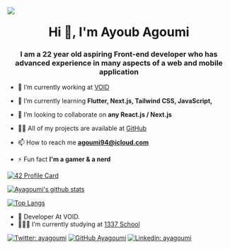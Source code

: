 <img src="https://komarev.com/ghpvc/?username=aitelkob&color=blue" align="left">
<h1 align="center">Hi 👋, I'm Ayoub Agoumi</h1>
<h3 align="center">I am a 22 year old aspiring Front-end developer who has advanced experience in many aspects of a web and mobile application</h3>

- 🔭 I’m currently working at [VOID](https://void.fr/)

- 🌱 I’m currently learning **Flutter, Next.js, Tailwind CSS, JavaScript,**

- 👯 I’m looking to collaborate on **any React.js / Next.js**

- 👨‍💻 All of my projects are available at [GitHub](https://github.com/ayagoumi)

- 📫 How to reach me **[agoumi94@icloud.com](agoumi94@icloud.com)**

- ⚡ Fun fact **I'm a gamer & a nerd**

<!-- <h3 align="left">Languages and Tools:</h3>
<p align="center">
<p>
  <img alt="C" src="https://img.shields.io/badge/C-brightgreen?style=flat-square&logo=C&logoColor=white" />
  <img alt="git" src="https://img.shields.io/badge/-Git-F05032?style=flat-square&logo=git&logoColor=white" />
  <img alt="npm" src="https://img.shields.io/badge/-NPM-CB3837?style=flat-square&logo=npm&logoColor=white" />
  <img alt="html5" src="https://img.shields.io/badge/-HTML5-E34F26?style=flat-square&logo=html5&logoColor=white" />
  <img alt="css3" src="https://img.shields.io/badge/css-yellow?style=flat-square&logo=css3&logoColor=white" />
  <img alt="Prettier" src="https://img.shields.io/badge/-Prettier-F7B93E?style=flat-square&logo=prettier&logoColor=white" />
</p>
</p> -->
<!-- <p align="center">
  <a href="https://getbootstrap.com" target="_blank">
    <img
      src="https://raw.githubusercontent.com/devicons/devicon/master/icons/bootstrap/bootstrap-plain-wordmark.svg"
      alt="bootstrap"
      width="40"
      height="40"
    />
  </a>
  <span> </span>
  <a href="https://www.w3schools.com/css/" target="_blank">
    <img
      src="https://raw.githubusercontent.com/devicons/devicon/master/icons/css3/css3-original-wordmark.svg"
      alt="css3"
      width="40"
      height="40"
    />
  </a>
  <span> </span>
  <a href="https://dart.dev" target="_blank">
    <img
      src="https://www.vectorlogo.zone/logos/dartlang/dartlang-icon.svg"
      alt="dart"
      width="40"
      height="40"
    />
  </a>
  <span> </span>
  <a href="https://www.electronjs.org" target="_blank">
    <img
      src="https://raw.githubusercontent.com/devicons/devicon/master/icons/electron/electron-original.svg"
      alt="electron"
      width="40"
      height="40"
    />
  </a>
  <span> </span>
  <a href="https://expressjs.com" target="_blank">
    <img
      src="https://raw.githubusercontent.com/devicons/devicon/master/icons/express/express-original-wordmark.svg"
      alt="express"
      width="40"
      height="40"
    />
  </a>
  <span> </span>
  <a href="https://www.figma.com/" target="_blank">
    <img
      src="https://www.vectorlogo.zone/logos/figma/figma-icon.svg"
      alt="figma"
      width="40"
      height="40"
    />
  </a>
  <span> </span>
  <a href="https://firebase.google.com/" target="_blank">
    <img
      src="https://www.vectorlogo.zone/logos/firebase/firebase-icon.svg"
      alt="firebase"
      width="40"
      height="40"
    />
  </a>
  <span> </span>
  <a href="https://flutter.dev" target="_blank">
    <img
      src="https://www.vectorlogo.zone/logos/flutterio/flutterio-icon.svg"
      alt="flutter"
      width="40"
      height="40"
    />
  </a>
  <span> </span>
  <a href="https://git-scm.com/" target="_blank">
    <img
      src="https://www.vectorlogo.zone/logos/git-scm/git-scm-icon.svg"
      alt="git"
      width="40"
      height="40"
    />
  </a>
  <span> </span>
  <a href="https://www.w3.org/html/" target="_blank">
    <img
      src="https://raw.githubusercontent.com/devicons/devicon/master/icons/html5/html5-original-wordmark.svg"
      alt="html5"
      width="40"
      height="40"
    />
  </a>
  <span> </span>
  <a href="https://www.adobe.com/in/products/illustrator.html" target="_blank">
    <img
      src="https://www.vectorlogo.zone/logos/adobe_illustrator/adobe_illustrator-icon.svg"
      alt="illustrator"
      width="40"
      height="40"
    />
  </a>
  <span> </span>
  <a href="https://developer.mozilla.org/en-US/docs/Web/JavaScript"
    target="_blank">
    <img
      src="https://raw.githubusercontent.com/devicons/devicon/master/icons/javascript/javascript-original.svg"
      alt="javascript"
      width="40"
      height="40"
    />
  </a>
  <span> </span>
  <a href="https://www.linux.org/" target="_blank">
    <img
      src="https://raw.githubusercontent.com/devicons/devicon/master/icons/linux/linux-original.svg"
      alt="linux"
      width="40"
      height="40"
    />
  </a>
  <span> </span>
  <a href="https://www.mongodb.com/" target="_blank">
    <img
      src="https://raw.githubusercontent.com/devicons/devicon/master/icons/mongodb/mongodb-original-wordmark.svg"
      alt="mongodb"
      width="40"
      height="40"
    />
  </a>
  <span> </span>
  <a href="https://nodejs.org" target="_blank">
    <img
      src="https://raw.githubusercontent.com/devicons/devicon/master/icons/nodejs/nodejs-original-wordmark.svg"
      alt="nodejs"
      width="40"
      height="40"
    />
  </a>
  <span> </span>
  <a href="https://www.photoshop.com/en" target="_blank">
    <img
      src="https://raw.githubusercontent.com/devicons/devicon/master/icons/photoshop/photoshop-line.svg"
      alt="photoshop"
      width="40"
      height="40"
    />
  </a>
  <span> </span>
  <a href="https://postman.com" target="_blank">
    <img
      src="https://www.vectorlogo.zone/logos/getpostman/getpostman-icon.svg"
      alt="postman"
      width="40"
      height="40"
    />
  </a>
  <span> </span>
  <a href="https://reactjs.org/" target="_blank">
    <img
      src="https://raw.githubusercontent.com/devicons/devicon/master/icons/react/react-original-wordmark.svg"
      alt="react"
      width="40"
      height="40"
    />
  </a>
  <span> </span>
  <a href="https://sass-lang.com" target="_blank">
    <img
      src="https://raw.githubusercontent.com/devicons/devicon/master/icons/sass/sass-original.svg"
      alt="sass"
      width="40"
      height="40"
    />
  </a>
  <span> </span>
  <a href="https://tailwindcss.com/" target="_blank">
    <img
      src="https://www.vectorlogo.zone/logos/tailwindcss/tailwindcss-icon.svg"
      alt="tailwind"
      width="40"
      height="40"
    />
  </a>
  <span> </span>
  <a href="https://www.adobe.com/products/xd.html" target="_blank">
    <img
      src="https://cdn.worldvectorlogo.com/logos/adobe-xd.svg"
      alt="xd"
      width="40"
      height="40"
    />
  </a>
  <span> </span>
  <a href="https://acquia.com" target="_blank">
    <img
      src="https://www.vectorlogo.zone/logos/acquia/acquia-icon.svg"
      alt="bootstrap"
      width="40"
      height="40"
    />
  </a>
  <span> </span>
  <a href="https://rapidapi.com" target="_blank">
    <img
      src="https://www.vectorlogo.zone/logos/rapidapi/rapidapi-icon.svg"
      alt="bootstrap"
      width="40"
      height="40"
    />
  </a>
  <span> </span>
  <a href="https://stackoverflow.com" target="_blank">
    <img
      src="https://www.vectorlogo.zone/logos/stackoverflow/stackoverflow-tile.svg"
      alt="bootstrap"
      width="40"
      height="40"
    />
  </a>
  <span> </span>
  <a href="https://stackexchange.com" target="_blank">
    <img
      src="https://www.vectorlogo.zone/logos/stackexchange/stackexchange-icon.svg"
      alt="bootstrap"
      width="40"
      height="40"
    />
  </a>
  <span> </span>
  <a href="https://canva.com" target="_blank">
    <img
      src="https://www.vectorlogo.zone/logos/canva/canva-icon.svg"
      alt="bootstrap"
      width="40"
      height="40"
    />
  </a>
  <span> </span>
  <a href="https://mongodb.com" target="_blank">
    <img
      src="https://www.vectorlogo.zone/logos/mongodb/mongodb-ar21.svg"
      alt="bootstrap"
      width="40"
      height="40"
    />
  </a>
</p> -->


  [![42 Profile Card](https://1337-readme.vercel.app/api/profile?cursus=42&dark=true&login=ayagoumi)](https://github.com/Ayagoumi)

  [![Ayagoumi's github stats](https://github-readme-stats.vercel.app/api?username=Ayagoumi&theme=merko)](https://github.com/Ayagoumi)

<!-- [![Ayagoumi's stats](https://github-readme-streak-stats.herokuapp.com/?user=ayagoumi&theme=merko)](https://github.com/Ayagoumi) -->

[![Top Langs](https://github-readme-stats.vercel.app/api/top-langs/?username=Ayagoumi&layout=demo&theme=merko)](https://github.com/Ayagoumi)
<!-- [![Top Langs](https://github-readme-stats.vercel.app/api/top-langs/?username=Ayagoumi&layout=compact&theme=merko)](https://github.com/Ayagoumi/github-readme-stats) -->

<!-- [![stats](https://github-profile-trophy.vercel.app/?username=ayagoumi)](https://github.com/ryo-ma/github-profile-trophy) -->

- 🔭 Developer At VOID.
- 👨🏽‍💻 I’m currently studying at  [1337 School](https://1337.ma)

[![Twitter: ayagoumi](https://img.shields.io/twitter/follow/AyoubAgoumi?style=social)](https://twitter.com/AyoubAgoumi)
[![GitHub Ayagoumi](https://img.shields.io/github/followers/Ayagoumi?style=social)](https://github.com/Ayagoumi)
[![Linkedin: ayagoumi](https://img.shields.io/badge/-Ayagoumi-blue?style=flat-square&logo=Linkedin&logoColor=white&link=https://www.linkedin.com/in/agoumi-ayoub-07998418a/)](https://www.linkedin.com/in/agoumi-ayoub-07998418a/)


